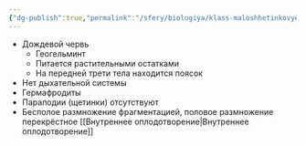 ```yaml
---
{"dg-publish":true,"permalink":"/sfery/biologiya/klass-maloshhetinkovye-chervi-oligohety/","tags":["Зоология"]}
---
```


- Дождевой червь 
	- Геогельминт
	- Питается растительными остатками
	- На передней трети тела находится поясок
- Нет дыхательной системы
- Гермафродиты
- Параподии (щетинки) отсутствуют 
- Бесполое размножение фрагментацией, половое размножение перекрёстное [[Внутреннее оплодотворение\|Внутреннее оплодотворение]]